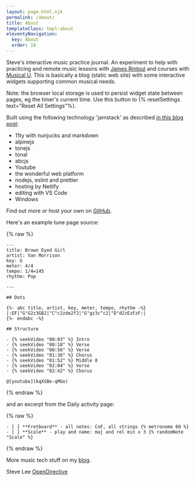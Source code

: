 ```yaml
---
layout: page.html.njk
permalink: /about/
title: About
templateClass: tmpl-about
eleventyNavigation:
  key: About
  order: 10
---
```


Steve's interactive music practice journal. An experiment to help with practicing and remote music lessons with [James Rintoul](https://www.facebook.com/james.rintoul) and courses with [Musical U](https://www.musical-u.com/). This is basically a blog (static web site) with some interactive widgets supporting common musical needs.

Note: the browser local storage is used to persist widget state between pages, eg the timer's current time. Use this button to {% resetSettings text="Reset All Settings"%}.

Built using the following technology 'jamstack' as described [in this blog post](https://opendirective.net/2020/07/01/music-practice-tools/):

- 11ty with nunjucks and markdown
- alpinejs
- tonejs
- tonal
- abcjs
- Youtube
- the wonderful web platform
- nodejs, eslint and prettier
- hosting by Netlify
- editing with VS Code
- Windows

Find out more or host your own on [GitHub](https://github.com/music-practice-tools/music-practice-tools).

Here's an example tune page source:

{% raw %}

    ---
    title: Brown Eyed Girl
    artist: Van Morrison
    key: G
    meter: 4/4
    tempo: 1/4=145
    rhythm: Pop

    ---

    ## Dots

    {%- abc title, artist, key, meter, tempo, rhythm -%}
    |:EF|"G"G2z3GB2|"C"c2zde2f2|"G"gz3c^c2|"D"d2zEzFzF:|
    {%- endabc -%}

    ## Structure

    - {% seekVideo "00:03" %} Intro
    - {% seekVideo "00:18" %} Verse
    - {% seekVideo "00:56" %} Verse
    - {% seekVideo "01:36" %} Chorus
    - {% seekVideo "01:52" %} Middle 8
    - {% seekVideo "02:04" %} Verse
    - {% seekVideo "02:42" %} Chorus

    @[youtube](kqXSBe-qMGo)

{% endraw %}

and an excerpt from the Daily activity page:

{% raw %}

    - [ ] **Fretboard** - all notes: CoF, all strings {% metronome 60 %}
    - [ ] **Scale** - play and name: maj and rel min x 3 {% randomNote "Scale" %}

{% endraw %}

More music tech stuff on my [blog](http://blog.fullmeasure.uk/).

Steve Lee
[OpenDirective](https://www.opendirective.com/)
